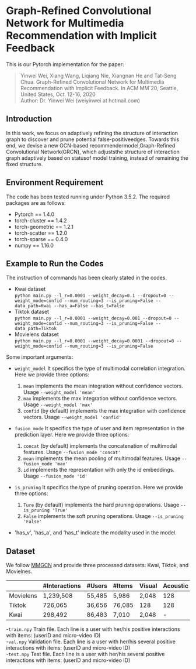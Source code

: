 # Graph-Refined Convolutional Network for Multimedia Recommendation with Implicit Feedback
This is our Pytorch implementation for the paper:  
> Yinwei Wei, Xiang Wang, Liqiang Nie, Xiangnan He and Tat-Seng Chua. Graph-Refined Convolutional Network for Multimedia Recommendation with Implicit Feedback. In ACM MM`20, Seattle, United States, Oct. 12-16, 2020  
Author: Dr. Yinwei Wei (weiyinwei at hotmail.com)

## Introduction
In this work, we focus on adaptively refining the structure of interaction graph to discover and prune potential false-positiveedges.  Towards this end, we devise a new GCN-based recommendermodel,Graph-Refined Convolutional Network(GRCN), which adjuststhe  structure  of  interaction  graph  adaptively  based  on  statusof  model  training,  instead  of  remaining  the  fixed  structure. 

## Environment Requirement
The code has been tested running under Python 3.5.2. The required packages are as follows:
- Pytorch == 1.4.0
- torch-cluster == 1.4.2
- torch-geometric == 1.2.1
- torch-scatter == 1.2.0
- torch-sparse == 0.4.0
- numpy == 1.16.0

## Example to Run the Codes
The instruction of commands has been clearly stated in the codes.
- Kwai dataset  
```python main.py --l_r=0.0001 --weight_decay=0.1 --dropout=0 --weight_mode=confid --num_routing=3 --is_pruning=False --data_path=Kwai --has_a=False --has_t=False```
- Tiktok dataset  
`python main.py --l_r=0.0001 --weight_decay=0.001 --dropout=0 --weight_mode=confid --num_routing=3 --is_pruning=False --data_path=Tiktok`
- Movielens dataset  
`python main.py --l_r=0.0001 --weight_decay=0.0001 --dropout=0 --weight_mode=confid --num_routing=3 --is_pruning=False`  

Some important arguments:  

- `weight_model` 
  It specifics the type of multimodal correlation integration. Here we provide three options:  
  1. `mean` implements the mean integration without confidence vectors. Usage `--weight_model 'mean'`
  2. `max` implements the max integration without confidence vectors. Usage `--weight_model 'max'`
  3. `confid` (by default)  implements the max integration with confidence vectors. Usage `--weight_model 'confid'`
  
- `fusion_mode` 
  It specifics the type of user and item representation in the prediction layer. Here we provide three options:  
  1. `concat` (by default) implements the concatenation of multimodal features. Usage `--fusion_mode 'concat'`
  2. `mean` implements the mean pooling of multimodal features. Usage `--fusion_mode 'max'`
  3. `id` implements the representation with only the id embeddings. Usage `--fusion_mode 'id'`
  

- `is_pruning` 
  It specifics the type of pruning operation. Here we provide three options:  
  1. `Ture` (by default) implements the hard pruning operations. Usage `--is_pruning 'True'`
  2. `False` implements the soft pruning operations. Usage `--is_pruning 'False'`
  
- 'has_v', 'has_a', and 'has_t' indicate the modality used in the model.

## Dataset
We follow [MMGCN](https://github.com/weiyinwei/MMGCN) and provide three processed datasets: Kwai, Tiktok, and Movielnes.  

||#Interactions|#Users|#Items|Visual|Acoustic|Textual|
|:-|:-|:-|:-|:-|:-|:-|
|Movielens|1,239,508|55,485|5,986|2,048|128|100|
|Tiktok|726,065|36,656|76,085|128|128|128|
|Kwai|298,492|86,483|7,010|2,048|-|-|

-`train.npy`
   Train file. Each line is a user with her/his positive interactions with items: (userID and micro-video ID)  
-`val.npy`
   Validation file. Each line is a user with her/his several positive interactions with items: (userID and micro-video ID)  
-`test.npy`
   Test file. Each line is a user with her/his several positive interactions with items: (userID and micro-video ID)  

